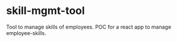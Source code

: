 # skill-mgmt-tool
Tool to manage skills of employees. POC for a react app to manage employee-skills.
